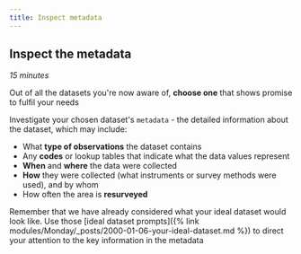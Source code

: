 ```yaml
---
title: Inspect metadata
---
```


## Inspect the metadata
*15 minutes*

Out of all the datasets you're now aware of, **choose one** that shows promise to fulfil your needs

Investigate your chosen dataset's `metadata` - the detailed information about the dataset, which may include:
- What **type of observations** the dataset contains
- Any **codes** or lookup tables that indicate what the data values represent
- **When** and **where** the data were collected
- **How** they were collected (what instruments or survey methods were used), and by whom
- How often the area is **resurveyed** 

Remember that we have already considered what your ideal dataset would look like.  Use those [ideal dataset prompts]({% link modules/Monday/_posts/2000-01-06-your-ideal-dataset.md %}) to direct your attention to the key information in the metadata
